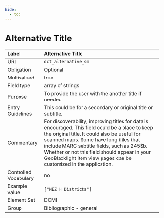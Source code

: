 ```yaml
---
hide:
  - toc
---
```


# Alternative Title

| Label                 | Alternative Title       |
|:----------------------|:------------------------|
| URI                   | `dct_alternative_sm`    |
| Obligation            | Optional                |
| Multivalued           | true                    |
| Field type            | array of strings        |
| Purpose               | To provide the user with the another title if needed |
| Entry Guidelines      | This could be for a secondary or original title or subtitle. |
| Commentary            | For discoverability, improving titles for data is encouraged. This field could be a place to keep the original title. It could also be useful for scanned maps. Some have long titles that include MARC subtitle fields, such as 245$b. Whether or not this field should appear in your GeoBlacklight item view pages can be customized in the application. |
| Controlled Vocabulary | no                      |
| Example value         | `["NEZ H Districts"]`   |
| Element Set           | DCMI                    |
| Group                 | Bibliographic - general |
